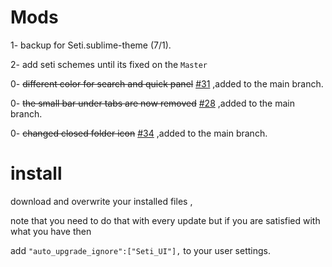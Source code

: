 # Mods

1- backup for Seti.sublime-theme (7/1).

2- add seti schemes until its fixed on the `Master`

0- <strike>different color for search and quick panel</strike> [#31](https://github.com/ctf0/Seti_ST3/issues/31#issuecomment-61432947) ,added to the main branch.

0- <strike>the small bar under tabs are now removed</strike> [#28](https://github.com/ctf0/Seti_ST3/issues/28) ,added to the main branch.

0- <strike>changed closed folder icon</strike> [#34](https://github.com/ctf0/Seti_ST3/pull/34) ,added to the main branch.

# install
download and overwrite your installed files ,

note that you need to do that with every update but if you are satisfied with what you have then

add ``` "auto_upgrade_ignore":["Seti_UI"], ``` to your user settings.
